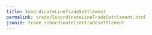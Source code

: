 ```yaml
---
title: SubordinateLineTradeSettlement
permalink: trade/SubordinateLineTradeSettlement.html
jsonid: trade_subordinatelinetradesettlement
---
```

